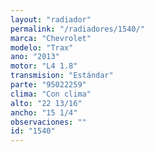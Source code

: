 ```yaml
---
layout: "radiador"
permalink: "/radiadores/1540/"
marca: "Chevrolet"
modelo: "Trax"
ano: "2013"
motor: "L4 1.8"
transmision: "Estándar"
parte: "95022259"
clima: "Con clima"
alto: "22 13/16"
ancho: "15 1/4"
observaciones: ""
id: "1540"
---
```


